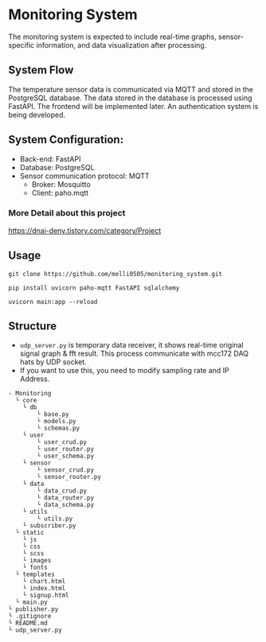 # Monitoring System

The monitoring system is expected to include real-time graphs, sensor-specific information, and data visualization after processing.

## System Flow

The temperature sensor data is communicated via MQTT and stored in the PostgreSQL database.
The data stored in the database is processed using FastAPI.
The frontend will be implemented later. An authentication system is being developed.

## System Configuration:

- Back-end: FastAPI
- Database: PostgreSQL
- Sensor communication protocol: MQTT
  - Broker: Mosquitto
  - Client: paho.mqtt

### More Detail about this project

https://dnai-deny.tistory.com/category/Project

## Usage

```
git clone https://github.com/melli0505/monitoring_system.git
```

```
pip install uvicorn paho-mqtt FastAPI sqlalchemy
```

```
uvicorn main:app --reload
```

## Structure

- `udp_server.py` is temporary data receiver, it shows real-time original signal graph & fft result. This process communicate with mcc172 DAQ hats by UDP socket.
- If you want to use this, you need to modify sampling rate and IP Address.

```
- Monitoring
  └ core
    └ db
        └ base.py
        └ models.py
        └ schemas.py
    └ user
        └ user_crud.py
        └ user_router.py
        └ user_schema.py
    └ sensor
        └ sensor_crud.py
        └ sensor_router.py
    └ data
        └ data_crud.py
        └ data_router.py
        └ data_schema.py
    └ utils
        └ utils.py
    └ subscriber.py
  └ static
    └ js
    └ css
    └ scss
    └ images
    └ fonts
  └ templates
    └ chart.html
    └ index.html
    └ signup.html
  └ main.py
└ publisher.py
└ .gitignore
└ README.md
└ udp_server.py
```
